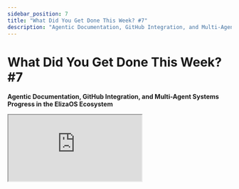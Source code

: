 ```yaml
---
sidebar_position: 7
title: "What Did You Get Done This Week? #7"
description: "Agentic Documentation, GitHub Integration, and Multi-Agent Systems Progress in the ElizaOS Ecosystem"
---
```


# What Did You Get Done This Week? #7

**Agentic Documentation, GitHub Integration, and Multi-Agent Systems Progress in the ElizaOS Ecosystem**

<div className="responsive-iframe">
  <iframe
    src="https://www.youtube.com/embed/jcSF7dSicTI"
    title="YouTube video player"
    allow="accelerometer; autoplay; clipboard-write; encrypted-media; gyroscope; picture-in-picture"
    allowFullScreen
  />
</div>
- Date: 2024-12-27
- Twitter Spaces: https://x.com/i/spaces/1vOxwrEgoMMJB
- YouTube Link: https://www.youtube.com/watch?v=jcSF7dSicTI

## Summary

This Twitter Space, hosted by ai16z, focused on what participants had accomplished in the realm of open-source AI and social AI agents during the week.

**Key Highlights and Themes:**

- **Decentralized AI in China:** Shaw, who was in Hong Kong, highlighted the "cyberpunk" nature of the decentralized AI scene in China and his positive experiences connecting with developers, academics, and potential partners. He mentioned collaborations on papers about AI, including one on how to erase nudity in images for ethical AI development.
- **Eliza OS Development:** A significant portion of the discussion revolved around the Eliza OS project. Developers shared progress on various aspects, including:
    - **Hyperfi Integration:** Odie talked about integrating Eliza instances with Hyperfi, a 3D metaverse, for multi-agent simulations.
    - **Agentic Documentation and Security:** 0xBuildingPublic discussed creating automated documentation for plugins and a security auditing feature. They proposed a dedicated space for security and auto-documentation.
    - **On-Chain Agent Q:** IQ6900\_ and Im_zo_eth detailed their work on a fully on-chain agent (Agent Q) and technology to significantly reduce the cost of storing data on Ethereum and Solana. They also mentioned exploring technical integration with Eliza OS, aiming to make their API's input and output data fully on-chain.
    - **Minecraft Integration:** yeahimomar described their project of integrating AI agents into Minecraft as villagers, allowing for dynamic interactions and personalities within the game. They suggested creating a Minecraft plugin for Eliza OS.
    - **V2 Development:** Chris Latorres talked about his role in leading the development of Eliza V2, focusing on meetings and coordination with contributors.
    - **GitHub Adapter:** Reality_spiral detailed their work on a "collective, continuous, recursive self-improvement" system where agents can modify their own source code.
    - **Eliza.Gigi:** Improvements to the Eliza.Gigi platform were mentioned, including the ability to query about issues and PRs in the Eliza repository.
- **Trading and Finance:** FilteredThought presented an end-to-end trading system using the TrustDB, and discussed creating an open-source "Alexa" using a local LLM and voice model. GoatOfGamblers talked about a prediction market using memecoin prices, and TriadFi described their prediction market on Solana with a "balance share" agent.
- **Social and Community Building:** AffaanMustafa emphasized the importance of social media and brand building, sharing his positive experience with live-coding streams. The concept of a "consortium" for Eliza OS was introduced, suggesting a collaborative approach involving multiple teams.
- **Partnerships and Collaboration:** The restart of partnerships was announced, with a focus on deeper collaboration among contributors.
- **Tokenomics:** The tokenomics proposal was released for community feedback, and work on this aspect was mentioned by ai16zdao.
- **Other Projects:**
    - **Spore:** hashwarlock discussed their project, Spore, involving an AI agent swarm and the concept of "rug-proof money."
    - **SoulScript:** r4dicalcentrism introduced SoulScript, a framework for defining mutable agent personalities.
    - **Dark Sun:** 0xblacksun detailed their project, Dark Sun, an "internet detective" agent that's building an agentic-based Wikipedia and integrating with on-chain data storage. They also mentioned exploring the preservation of endangered languages.
    - **Infinite Region AI:** tmoindustries talked about their work on real-world applications related to climate and nature, using ERC 6551 token-bound accounts to turn NFTs into AI agents.
    - **Eliza Wakes Up:** wakesync shared updates on their web app, including persistent memory, voice input, image generation on Twitter, and potential integration with a robot vendor.
    - **Defi Agent:** sunosuporno discussed their DeFi agent for complex actions like leveraged lending and borrowing.
    - **Escapism:** unl\_\_cky presented their agent, Escapism, which achieved autonomous audio and song generation.
    - **Zoro X:** hotpot_intern introduced Zoro X, a TikTok memecoin hunter that analyzes videos for potential investment opportunities.
    - **TrenchBuddy:** TrenchBuddy described their visualization feature for a swarm of trading agents.
    - **Signal:** Signalman23 announced their voice AI agent that can roam and talk in Twitter Spaces.
    - **Lotion:** thelotioncoin discussed their focus on integrating AI agents into existing small to medium-sized projects' websites.
    - **Newsletter and Skill Building:** anshikag85 shared their work on a newsletter about AI, AWS, and data analytics, as well as their exploration of real-world use cases for AI.
- **Challenges and Future Directions:** Several speakers touched on the challenges of reviewing a rapidly growing codebase, managing secrets (API keys, etc.), and the need for more structured documentation. The discussion also highlighted the potential for AI agents to become more autonomous and self-improving, with a focus on recursive self-improvement and integration with various platforms and tools.

The space provided a snapshot of the vibrant and diverse development happening in the open-source AI and social AI agent space, with a particular emphasis on the Eliza OS ecosystem. The participants showcased a wide range of projects, from trading and finance to social media and community building, all driven by the shared goal of advancing AI capabilities and exploring their potential applications.

# Quotables

1. **On the Nature of AI and Code:**

    > "So we're sort of starting from first principles with SoulScript, um, and in addition to the repo, we also put up, uh, a developer playground. So you can run any examples from the repo, or you can build your own implementation, and in the playground, we have a very basic like, memory reflection, um system implemented as well as real time voice to voice, so you can build your own agent.soul, run it in the playground talk to it and, and see the memories that it shapes from it, um, and the idea is to down the line sort of have these mutable personalities evolve based on agent user interactions." - _r4dicalcentrism [01:08:49]_

2. **On Balancing Community and Token:**

    > "We're sort of decoupling, like, ai16z is our DAO and our token, and ElizaOS is the open source framework, and that allows, I think, for our teams to be a little bit more specific in, like, saying, hey, I'm building ElizaOS, because I noticed that some people didn't feel super comfortable, like, shilling our token, so to say, um, but are contributing a lot." - _shawmakesmagic [00:25:01-00:25:04]_

3. **On the Singularity:**

    > "So everybody knows that uh, they're supposed to be an exponential growth towards the singularity right in 20-ish years, uh, we're supposed to have, um computers where like a single one can you know be smarter than every single human being on the earth times 1000 at the same time, like, because there's just so much um compute power uh, and and we could all be living literally in like the matrix like with like brain computer interfaces and so forth." - _reality_spiral [00:49:42]_

4. **On Hard Coding vs Emergent Behavior:**

    > "And kind of what Loaf was talking about a little bit, like there's a lot of like, how much do we want to hard code it, and how much do you want to like, let it just be emergent behavior?" - _0xblacksun [01:12:19]_

5. **On AI Integration with Real World & Data:**
    > "So I've been working on this thing called Daydreams, which is a chain of thought process as well as like it's kind of like a chain of thought process along with context, like, three different types of context, which you can provide the agent, and with the chain of thought and the context it allows the agent to a generative like build its own queries and then build its own, um, execution in order to play the game. And so you don't have to define any actions or anything. Like you think of like Eliza in its actions right now is really like, you know, like a version one, um, and generative actions are really like the idea that you don't hard code anything, the agent defines its it's like steps it needs to do to execute the thing and then it just goes and does the thing, um, without you like uh, kind of you know hard coding anything in..." - _lordOfAFew [00:55:34]_

## Timestamps

- [00:00:52](https://www.youtube.com/watch?v=jcSF7dSicTI&t=52) - **ai16zdao**: Intro and explanation of format
- [00:02:42](https://www.youtube.com/watch?v=jcSF7dSicTI&t=162) - **shawmakesmagic**: Check-in from Hong Kong
- [00:04:20](https://www.youtube.com/watch?v=jcSF7dSicTI&t=260) - **spaceodili**: Hyperfi integration, Eliza instance efficiency
- [00:05:29](https://www.youtube.com/watch?v=jcSF7dSicTI&t=329) - **0xBuild**: Agentic JS doc generation, auto-documentation plugin, security auditing feature
- [00:08:20](https://www.youtube.com/watch?v=jcSF7dSicTI&t=500) - **Im_zo_eth**: Introducing the IQ6900 project
- [00:08:44](https://www.youtube.com/watch?v=jcSF7dSicTI&t=524) - **IQ6900\_**: On-chain data storage cost reduction, fully on-chain agent "Q", API integration
- [00:12:43](https://www.youtube.com/watch?v=jcSF7dSicTI&t=763) - **FilteredThought**: TrustDB-based trading system, open-source home assistant with Eliza
- [00:14:24](https://www.youtube.com/watch?v=jcSF7dSicTI&t=864) - **shawmakesmagic**: Trip to China, collaborations, Eliza V2 development, tokenomics proposal
- [00:18:53](https://www.youtube.com/watch?v=jcSF7dSicTI&t=1133) - **yeahimomar**: AI agents as Minecraft villagers, mod on NeoForge
- [00:21:06](https://www.youtube.com/watch?v=jcSF7dSicTI&t=1266) - **affaanmustafa**: Streaming coding sessions, brand building, documentation review
- [00:22:44](https://www.youtube.com/watch?v=jcSF7dSicTI&t=1364) - **KyleSt4rgarden**: Solana AI agent hackathon, developer workshop, restarting partnerships
- [00:25:40](https://www.youtube.com/watch?v=jcSF7dSicTI&t=1540) - **SYMBiEX**: AI-assisted character creation tool for Eliza
- [00:27:10](https://www.youtube.com/watch?v=jcSF7dSicTI&t=1630) - **codergf_xyz**: Web app staging area, new avatars, one-click Twitter bots
- [00:28:57](https://www.youtube.com/watch?v=jcSF7dSicTI&t=1737) - **GoatOfGamblers**: Prediction market on Solana, "Good Arena" for shorting memecoins
- [00:31:09](https://www.youtube.com/watch?v=jcSF7dSicTI&t=1869) - **SuperfruitsAi**: Web3 security and analytics agents, Dragon Fruit AI launch
- [00:31:59](https://www.youtube.com/watch?v=jcSF7dSicTI&t=1919) - **hashwarlock**: Spore agent swarm, AI pool, TEE integration, agent personalities
- [00:36:53](https://www.youtube.com/watch?v=jcSF7dSicTI&t=2213) - **allenharper**: "Shaw" character file, code assistant plugin for new developers
- [00:39:08](https://www.youtube.com/watch?v=jcSF7dSicTI&t=2348) - **witconomist**: "Marketplace of Trust" white paper, seeking literature reviews
- [00:40:56](https://www.youtube.com/watch?v=jcSF7dSicTI&t=2456) - **triadfi**: Third agent for prediction market, "balance share analyst"
- [00:42:45](https://www.youtube.com/watch?v=jcSF7dSicTI&t=2565) - **human_for_now**: Search engine for Agent Dev School videos, LLM prompt auto-correction
- [00:45:40](https://www.youtube.com/watch?v=jcSF7dSicTI&t=2740) - **reality_spiral**: GitHub adapter, collective recursive self-improvement, autonomous smart contract integration, "foom" concept
- [00:53:27](https://www.youtube.com/watch?v=jcSF7dSicTI&t=3207) - **lordOfAFew**: Generative agents for on-chain games, "Daydreams" chain-of-thought process, Dojo game engine
- [01:00:07](https://www.youtube.com/watch?v=jcSF7dSicTI&t=3607) - **chrislatorres**: V2 development meetings, improvements to Eliza.gg
- [01:01:37](https://www.youtube.com/watch?v=jcSF7dSicTI&t=3697) - **evepredict**: Hyperliquid plugin, travel influencer agent, context-aware agent crew
- [01:04:07](https://www.youtube.com/watch?v=jcSF7dSicTI&t=3847) - **lostgirldev**: Solange agent reviewing merge PRs for multiple projects, seeking access to Eliza repo
- [01:07:42](https://www.youtube.com/watch?v=jcSF7dSicTI&t=4062) - **r4dicalcentrism**: SoulScript for defining mutable agent personalities, developer playground
- [01:09:52](https://www.youtube.com/watch?v=jcSF7dSicTI&t=4192) - **0xblacksun**: Digital archaeologist agent, agentic-based Wikipedia, on-chain integration, endangered languages preservation
- [01:16:36](https://www.youtube.com/watch?v=jcSF7dSicTI&t=4596) - **tmoindustries**: "Region swarm" for climate/nature, ERC6551 token-bound accounts, NFT AI agents
- [01:19:18](https://www.youtube.com/watch?v=jcSF7dSicTI&t=4758) - **wakesync**: Eliza Wakes Up web app launch, persistent memory, voice input, image generation, robot body
- [01:21:42](https://www.youtube.com/watch?v=jcSF7dSicTI&t=4902) - **sunosuporno**: DeFi agent for Mode hackathon, Goat SDK contributions, deployment challenges
- [01:24:40](https://www.youtube.com/watch?v=jcSF7dSicTI&t=5080) - **unl\_\_cky**: Escapism agent autonomously generates audio/song, artistic exploration of consciousness
- [01:26:20](https://www.youtube.com/watch?v=jcSF7dSicTI&t=5180) - **hotpot_intern**: Zorro X TikTok memecoin hunter, cross-matching with Pumped Up Fun data
- [01:28:30](https://www.youtube.com/watch?v=jcSF7dSicTI&t=5310) - **TrenchBuddy**: "DMT" visualization for agent swarm tracking wallets and trades
- [01:31:22](https://www.youtube.com/watch?v=jcSF7dSicTI&t=5482) - **Signalman23**: Voice AI agent roaming in Twitter Spaces, developer platform
- [01:32:44](https://www.youtube.com/watch?v=jcSF7dSicTI&t=5564) - **thelotioncoin**: UI/UX for platform, integrating AI agents into existing projects via web scraping
- [01:34:35](https://www.youtube.com/watch?v=jcSF7dSicTI&t=5675) - **anshikag85**: Newsletter on AI/AWS/data analytics, AI in business, machine learning models
- [01:35:25](https://www.youtube.com/watch?v=jcSF7dSicTI&t=5725) - **Doc_strange1**: TikTok integration, real-time comment response
- [01:37:09](https://www.youtube.com/watch?v=jcSF7dSicTI&t=5829) - **ai16zdao**: Comments from the community
- [01:38:17](https://www.youtube.com/watch?v=jcSF7dSicTI&t=5897) - **chrislatorres**: More comments from the community
- [01:40:16](https://www.youtube.com/watch?v=jcSF7dSicTI&t=6016) - **dankvr**: Updates on docs and tokenomics
- [01:41:26](https://www.youtube.com/watch?v=jcSF7dSicTI&t=6086) - **ai16zdao**: Closing remarks, summary of updates on docs and Eliza.gg
